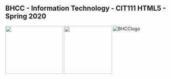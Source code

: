 ## BHCC - Information Technology - CIT111 HTML5 - Spring 2020
<img align="left" width="180" height="150" src="https://media.giphy.com/media/l3vRfNA1p0rvhMSvS/giphy.gif">
<img align="left" width="150" height="150" src="https://media.giphy.com/media/fsEaZldNC8A1PJ3mwp/giphy.gif">

![BHCClogo](https://services.jsatech.com/custom/cached/104/images/header_image.jpg)
